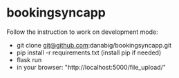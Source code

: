 # bookingsyncapp

Follow the instruction to work on development mode:
- git clone git@github.com:danabig/bookingsyncapp.git
- pip install -r requirements.txt (install pip if needed)
- flask run
- in your browser:
    "http://localhost:5000/file_upload/"
